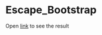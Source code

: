 # Escape_Bootstrap

Open <a href="https://irynaleskiv.github.io/Escape_Bootstrap/">link</a> to see the result
